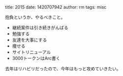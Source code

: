 title: 2015
date: 1420707942
author: rm
tags: misc

抱負というか、やるべきこと。

- 継続案件は引き続きがんばる
- 勉強する
- 友達を大事にする
- 痩せる
- サイトリニューアル
- 3000トークンはArc書く

去年はリハビリだったので、今年はもっと攻めていきたい。
